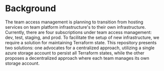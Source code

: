 # Background
The team access management is planning to transition from hosting services on team platform infrastructure's to their own infrastructure. Currently, there are four subscriptions under team access management: dev, test, staging, and prod. To facilitate the setup of new infrastructure, we require a solution for maintaining Terraform state. This repository presents two solutions: one advocates for a centralized approach, utilizing a single azure storage account to persist all Terraform states, while the other proposes a decentralized approach where each team manages its own storage account.

